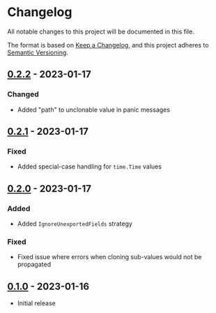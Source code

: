 # Changelog

All notable changes to this project will be documented in this file.

The format is based on [Keep a Changelog], and this project adheres to
[Semantic Versioning].

<!-- references -->

[keep a changelog]: https://keepachangelog.com/en/1.0.0/
[semantic versioning]: https://semver.org/spec/v2.0.0.html

## [0.2.2] - 2023-01-17

### Changed

- Added "path" to unclonable value in panic messages

## [0.2.1] - 2023-01-17

### Fixed

- Added special-case handling for `time.Time` values

## [0.2.0] - 2023-01-17

### Added

- Added `IgnoreUnexportedFields` strategy

### Fixed

- Fixed issue where errors when cloning sub-values would not be propagated

## [0.1.0] - 2023-01-16

- Initial release

<!-- references -->

[unreleased]: https://github.com/dogmatiq/dyad
[0.1.0]: https://github.com/dogmatiq/dyad/releases/tag/v0.1.0
[0.2.0]: https://github.com/dogmatiq/dyad/releases/tag/v0.2.0
[0.2.1]: https://github.com/dogmatiq/dyad/releases/tag/v0.2.1
[0.2.2]: https://github.com/dogmatiq/dyad/releases/tag/v0.2.2

<!-- version template
## [0.0.1] - YYYY-MM-DD

### Added
### Changed
### Deprecated
### Removed
### Fixed
### Security
-->
